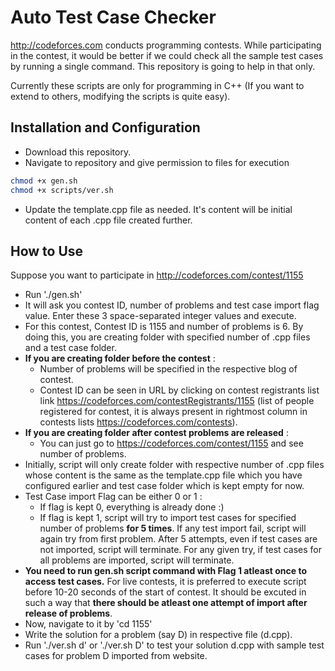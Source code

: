 Auto Test Case Checker
=====================
http://codeforces.com conducts programming contests. While participating in the contest, it would be better if we could check all the sample test cases by running a single command. This repository is going to help in that only.

Currently these scripts are only for programming in C++ (If you want to extend to others, modifying the scripts is quite easy).

Installation and Configuration
------------------------------
* Download this repository.
* Navigate to repository and give permission to files for execution
```bash
chmod +x gen.sh
chmod +x scripts/ver.sh
```
* Update the template.cpp file as needed. It's content will be initial content of each .cpp file created further.

How to Use
----------
Suppose you want to participate in http://codeforces.com/contest/1155

* Run './gen.sh'
* It will ask you contest ID, number of problems and test case import flag value. Enter these 3 space-separated integer values and execute.
* For this contest, Contest ID is 1155 and number of problems is 6. By doing this, you are creating folder with specified number of .cpp files and a test case folder.
* __If you are creating folder before the contest__ :
	- Number of problems will be specified in the respective blog of contest.
	- Contest ID can be seen in URL by clicking on contest registrants list link https://codeforces.com/contestRegistrants/1155 (list of people registered for contest, it is always present in rightmost column in contests lists https://codeforces.com/contests).
* __If you are creating folder after contest problems are released__ :
	- You can just go to https://codeforces.com/contest/1155 and see number of problems.
* Initially, script will only create folder with respective number of .cpp files whose content is the same as the template.cpp file which you have configured earlier and test case folder which is kept empty for now.
* Test Case import Flag can be either 0 or 1 :
	- If flag is kept 0, everything is already done :)
	- If flag is kept 1, script will try to import test cases for specified number of problems __for 5 times__. If any test import fail, script will again try from first problem. After 5 attempts, even if test cases are not imported, script will terminate. For any given try, if test cases for all problems are imported, script will terminate.
* __You need to run gen.sh script command with Flag 1 atleast once to access test cases.__ For live contests, it is preferred to execute script before 10-20 seconds of the start of contest. It should be excuted in such a way that __there should be atleast one attempt of import after release of problems__.
* Now, navigate to it by 'cd 1155'
* Write the solution for a problem (say D) in respective file (d.cpp).
* Run './ver.sh d' or './ver.sh D' to test your solution d.cpp with sample test cases for problem D imported from website.